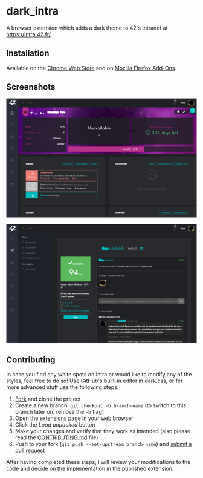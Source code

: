# dark_intra
A browser extension which adds a dark theme to 42's Intranet at https://intra.42.fr/.

## Installation
Available on the [Chrome Web Store](https://chrome.google.com/webstore/detail/hmflgigeigiejaogcgamkecmlibcpdgo/) and on [Mozilla Firefox Add-Ons](https://addons.mozilla.org/firefox/addon/dark-theme-for-intra-42/).

## Screenshots
<p align="center">
  <img src="https://raw.githubusercontent.com/FreekBes/dark_intra/master/promo/screenshot-1.png">
</p>

<p align="center">
  <img src="https://raw.githubusercontent.com/FreekBes/dark_intra/master/promo/screenshot-2.png">
</p>

## Contributing
In case you find any white spots on Intra or would like to modify any of the styles, feel free to do so! Use GitHub's built-in editor in dark.css, or for more advanced stuff use the following steps:
1. [Fork](https://github.com/FreekBes/dark_intra/fork) and clone the project
2. Create a new branch: `git checkout -b branch-name` (to switch to this branch later on, remove the `-b` flag)
3. Open [the extensions page](chrome://extensions/) in your web browser
4. Click the *Load unpacked* button
5. Make your changes and verify that they work as intended (also please read the [CONTRIBUTING.md](CONTRIBUTING.md) file)
6. Push to your fork (`git push --set-upstream branch-name`) and [submit a pull request](https://github.com/FreekBes/dark_intra/compare)

After having completed these steps, I will review your modifications to the code and decide on the implementation in the published extension.
